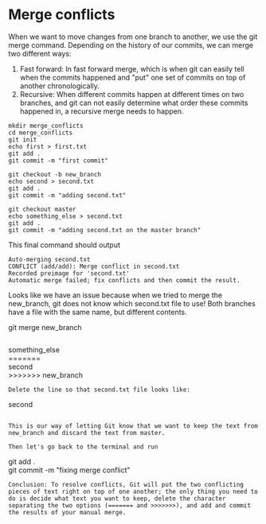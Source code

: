 # Merge conflicts
When we want to move changes from one branch to another, we use the git merge command. Depending on the history of our commits, we can merge two different ways:

1. Fast forward:  In fast forward merge, which is when git can easily tell when the commits happened and "put" one set of commits on top of another chronologically.
2. Recursive: When different commits happen at different times on two branches, and git can not easily determine what order these commits happened in, a recursive merge needs to happen. 
```
mkdir merge_conflicts
cd merge_conflicts
git init
echo first > first.txt
git add .
git commit -m "first commit"

git checkout -b new_branch
echo second > second.txt
git add .
git commit -m "adding second.txt"

git checkout master
echo something_else > second.txt
git add .
git commit -m "adding second.txt on the master branch"
```
This final command should output

```
Auto-merging second.txt
CONFLICT (add/add): Merge conflict in second.txt
Recorded preimage for 'second.txt'
Automatic merge failed; fix conflicts and then commit the result.
```

Looks like we have an issue because when we tried to merge the new_branch, git does not know which second.txt file to use! Both branches have a file with the same name, but different contents.

git merge new_branch
```
```
something_else  
\=======  
second  
\>>>>>>> new_branch
```
Delete the line so that second.txt file looks like:
```
second
```

This is our way of letting Git know that we want to keep the text from new_branch and discard the text from master.

Then let's go back to the terminal and run
```
git add .  
git commit -m "fixing merge conflict"
```
Conclusion: To resolve conflicts, Git will put the two conflicting pieces of text right on top of one another; the only thing you need to do is decide what text you want to keep, delete the character separating the two options (======= and >>>>>>>), and add and commit the results of your manual merge.
